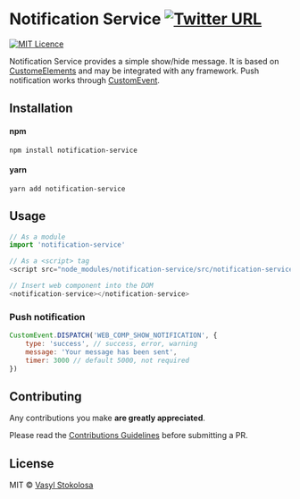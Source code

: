 # Notification Service [![Twitter URL](https://img.shields.io/twitter/url/http/shields.io.svg?style=social)](https://twitter.com/intent/tweet?hashtags=javascript%20%23webcomponents&original_referer=https%3A%2F%2Fpublish.twitter.com%2F%3FbuttonHashtag%3Djavascript%2520%2523webcomponents%26buttonText%3DNotification%2520Service%2520based%2520on%2520Custom%2520Elements.%2520Integrate%2520everywhere.%26buttonType%3DTweetButton%26buttonUrl%3Dhttps%253A%252F%252Fgithub.com%252Fshystruk%252Fnotification-service%26buttonVia%3Dshystrukk%26widget%3DButton&ref_src=twsrc%5Etfw&text=Notification%20Service%20based%20on%20Custom%20Elements.%20Integrate%20everywhere.&tw_p=tweetbutton&url=https%3A%2F%2Fgithub.com%2Fshystruk%2Fnotification-service&via=shystrukk) #
[![MIT Licence](https://badges.frapsoft.com/os/mit/mit.svg?v=103)](https://opensource.org/licenses/mit-license.php)


Notification Service provides a simple show/hide message. It is based on [CustomeElements](https://developer.mozilla.org/en-US/docs/Web/Web_Components/Using_custom_elements) and may be integrated with any framework. Push notification works through [CustomEvent](https://www.npmjs.com/package/custom-event-js).


## Installation ##
#### npm
`npm install notification-service`

#### yarn
`yarn add notification-service`

## Usage ##
```javascript
// As a module
import 'notification-service'

// As a <script> tag
<script src="node_modules/notification-service/src/notification-service.js"></script>

// Insert web component into the DOM
<notification-service></notification-service>
```

### Push notification
```javascript
CustomEvent.DISPATCH('WEB_COMP_SHOW_NOTIFICATION', {
    type: 'success', // success, error, warning
    message: 'Your message has been sent',
    timer: 3000 // default 5000, not required
})
```

## Contributing

Any contributions you make **are greatly appreciated**.

Please read the [Contributions Guidelines](CONTRIBUTING.md) before submitting a PR.

## License

MIT © [Vasyl Stokolosa](https://about.me/shystruk)
